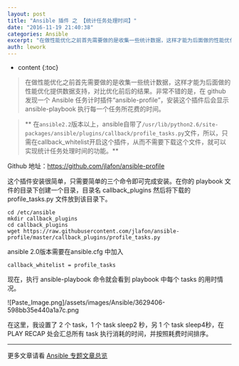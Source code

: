 ```yaml
---
layout: post
title: "Ansible 插件 之 【统计任务处理时间】"
date: "2016-11-19 21:40:38"
categories: Ansible
excerpt: "在做性能优化之前首先需要做的是收集一些统计数据，这样才能为后面做的性能优化提供数据支持，对比优化前后的结果。非常不错的是，在 github 发现..."
auth: lework
---
```

* content
{:toc}

> 在做性能优化之前首先需要做的是收集一些统计数据，这样才能为后面做的性能优化提供数据支持，对比优化前后的结果。非常不错的是，在 github 发现一个 Ansible 任务计时插件“ansible-profile”，安装这个插件后会显示 ansible-playbook 执行每一个任务所花费的时间。

> ** 在`ansible2.2`版本以上，ansible自带了`/usr/lib/python2.6/site-packages/ansible/plugins/callback/profile_tasks.py`文件，所以，只需在callback_whitelist开启这个插件，从而不需要下载这个文件，就可以实现统计任务处理时间的功能。**

Github 地址：https://github.com/jlafon/ansible-profile

这个插件安装很简单，只需要简单的三个命令即可完成安装。在你的 playbook 文件的目录下创建一个目录，目录名 callback_plugins 然后将下载的 profile_tasks.py 文件放到该目录下。

```
cd /etc/ansible 
mkdir callback_plugins 
cd callback_plugins 
wget https://raw.githubusercontent.com/jlafon/ansible-profile/master/callback_plugins/profile_tasks.py
```


ansible 2.0版本需要在ansible.cfg 中加入
```
callback_whitelist = profile_tasks
```


现在，执行 ansible-playbook 命令就会看到 playbook 中每个 tasks 的用时情况。

![Paste_Image.png]/assets/images/Ansible/3629406-598bb35e440a1a7c.png

在这里，我设置了 2 个 task，1 个 task sleep2 秒，另 1 个 task sleep4秒，在 PLAY RECAP 处会汇总所有 task 执行消耗的时间，并按照耗费时间排序。

---
更多文章请看 [Ansible 专题文章总览](http://www.jianshu.com/p/c56a88b103f8)
